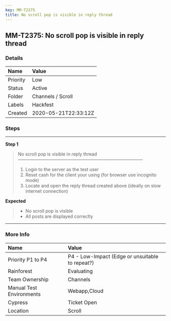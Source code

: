 ```yaml
---
key: MM-T2375
title: No scroll pop is visible in reply thread
---
```


## MM-T2375: No scroll pop is visible in reply thread

### Details

| Name     | Value                |
| :------- | :------------------- |
| Priority | Low                  |
| Status   | Active               |
| Folder   | Channels / Scroll    |
| Labels   | Hackfest             |
| Created  | 2020-05-21T22:33:12Z |

### Steps

<hr/>

**Step 1**

> <article>No scroll pop is visible in reply thread<br>————————————————————————————<ol><li>Login to the server as the test user</li><li> Reset cash for the client your using (for browser use incognito mode)</li><li>Locate and open the reply thread created above (ideally on slow internet connection)</li></ol></article>

**Expected**

> <article><ul><li>No scroll pop is visible</li><li>All posts are displayed correctly</li></ul></article>

<hr/>

### More Info

| Name                     | Value                                           |
| :----------------------- | :---------------------------------------------- |
| Priority P1 to P4        | P4 - Low-Impact (Edge or unsuitable to repeat?) |
| Rainforest               | Evaluating                                      |
| Team Ownership           | Channels                                        |
| Manual Test Environments | Webapp,Cloud                                    |
| Cypress                  | Ticket Open                                     |
| Location                 | Scroll                                          |

